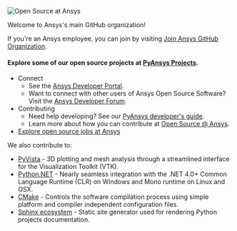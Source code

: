 ![Open Source at Ansys](https://github.com/ansys/.github/blob/main/images/ansys-logo.png)

Welcome to Ansys's main GitHub organization!

If you're an Ansys employee, you can join by visiting [Join Ansys GitHub Organization](https://github.com/orgs/ansys/sso).

#### Explore some of our open source projects at [PyAnsys Projects](https://docs.pyansys.com/).

* Connect
    * See the [Ansys Developer Portal](https://developer.ansys.com/).
    * Want to connect with other users of Ansys Open Source Software? Visit the [Ansys Developer Forum](https://discuss.ansys.com/).
* Contributing
    * Need help developing? See our [PyAnsys developer's guide](https://dev.docs.pyansys.com/).
    * Learn more about how you can contribute at [Open Source @ Ansys](https://developer.ansys.com/docs/sca).
* [Explore open source jobs at Ansys](https://careers.ansys.com/search/?searchby=location&createNewAlert=false&q="open+source")

We also contribute to:
- [PyVista](https://docs.pyvista.org/) - 3D plotting and mesh analysis through a streamlined interface for the Visualization Toolkit (VTK).
- [Python.NET](http://pythonnet.github.io/) - Nearly seamless integration with the .NET 4.0+ Common Language Runtime (CLR) on Windows and Mono runtime on Linux and OSX.
- [CMake](https://cmake.org/) - Controls the software compilation process using simple platform and compiler independent configuration files.
- [Sphinx ecosystem](https://www.sphinx-doc.org/en/master/) - Static site generator used for rendering Python projects documentation.
